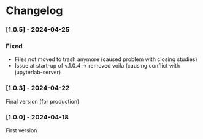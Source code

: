 # Changelog

### [1.0.5] - 2024-04-25
### Fixed
- Files not moved to trash anymore (caused problem with closing studies)
- Issue at start-up of v.1.0.4 -> removed voila (causing conflict with jupyterlab-server)

### [1.0.3] - 2024-04-22
Final version (for production)

### [1.0.0] - 2024-04-18
First version
